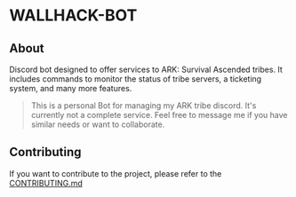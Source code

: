# WALLHACK-BOT

## About
Discord bot designed to offer services to ARK: Survival Ascended tribes. 
It includes commands to monitor the status of tribe servers, a ticketing system, and many more features.

> This is a personal Bot for managing my ARK tribe discord. It's currently not a complete service. 
> Feel free to message me if you have similar needs or want to collaborate.

## Contributing

If you want to contribute to the project, please refer to the [CONTRIBUTING.md](CONTRIBUTING.md)